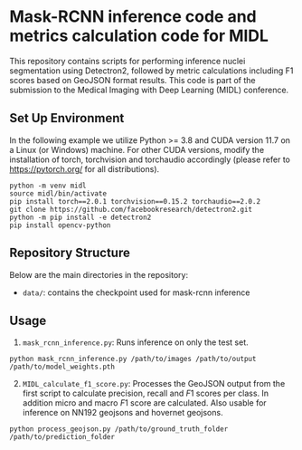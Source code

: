 # Mask-RCNN inference code and metrics calculation code for MIDL 

This repository contains scripts for performing inference nuclei segmentation using Detectron2, followed by metric calculations including F1 scores based on GeoJSON format results. This code is part of the submission to the Medical Imaging with Deep Learning (MIDL) conference.

## Set Up Environment 
In the following example we utilize Python >= 3.8 and CUDA version 11.7 on a Linux (or Windows) machine. For other CUDA versions, modify the installation of torch, torchvision and torchaudio accordingly (please refer to https://pytorch.org/ for all distributions).

```
python -m venv midl
source midl/bin/activate
pip install torch==2.0.1 torchvision==0.15.2 torchaudio==2.0.2
git clone https://github.com/facebookresearch/detectron2.git
python -m pip install -e detectron2
pip install opencv-python
```
## Repository Structure

Below are the main directories in the repository: 

- `data/`: contains the checkpoint used for mask-rcnn inference

## Usage
1. `mask_rcnn_inference.py`: Runs inference on only the test set.  

```
python mask_rcnn_inference.py /path/to/images /path/to/output /path/to/model_weights.pth
```

2. `MIDL_calculate_f1_score.py`: Processes the GeoJSON output from the first script to calculate precision, recall and $F1$ scores per class. In addition micro and macro $F1$ score are calculated. Also usable for inference on NN192 geojsons and hovernet geojsons. 

```
python process_geojson.py /path/to/ground_truth_folder /path/to/prediction_folder
```